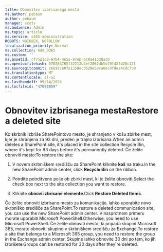 ```yaml
---
title: Obnovitev izbrisanega mesta
ms.author: pebaum
author: pebaum
manager: scotv
ms.audience: Admin
ms.topic: article
ms.service: o365-administration
ROBOTS: NOINDEX, NOFOLLOW
localization_priority: Normal
ms.collection: Adm_O365
ms.custom: ''
ms.assetid: cf7521c3-97b4-465a-97eb-6c0a41338a30
ms.openlocfilehash: 570284765f32212b4ef2062db5b70f427b28c121
ms.sourcegitcommit: c6692ce0fa1358ec3529e59ca0ecdfdea4cdc759
ms.translationtype: MT
ms.contentlocale: sl-SI
ms.lasthandoff: 09/14/2020
ms.locfileid: "47692059"
---
```

# <a name="restore-a-deleted-site"></a><span data-ttu-id="bd7d6-102">Obnovitev izbrisanega mesta</span><span class="sxs-lookup"><span data-stu-id="bd7d6-102">Restore a deleted site</span></span>

<span data-ttu-id="bd7d6-103">Ko skrbnik izbriše SharePointovo mesto, je shranjeno v košu zbirke mest, kjer je shranjena za 93 dni, preden je trajno izbrisana.</span><span class="sxs-lookup"><span data-stu-id="bd7d6-103">When an admin deletes a SharePoint site, it's placed in the site collection Recycle Bin, where it's kept for 93 days before it's permanently deleted.</span></span> <span data-ttu-id="bd7d6-104">Če želite obnoviti mesto:</span><span class="sxs-lookup"><span data-stu-id="bd7d6-104">To restore the site:</span></span>
  
1. <span data-ttu-id="bd7d6-105">V novem skrbniškem središču za SharePoint kliknite **koš** na traku.</span><span class="sxs-lookup"><span data-stu-id="bd7d6-105">In the new SharePoint admin center, click **Recycle Bin** on the ribbon.</span></span> 
    
2. <span data-ttu-id="bd7d6-106">Potrdite potrditveno polje ob zbirki mest, ki jo želite obnoviti.</span><span class="sxs-lookup"><span data-stu-id="bd7d6-106">Select the check box next to the site collection you want to restore.</span></span>
    
3. <span data-ttu-id="bd7d6-107">Kliknite **obnovi izbrisane elemente**.</span><span class="sxs-lookup"><span data-stu-id="bd7d6-107">Click **Restore Deleted Items**.</span></span>
    
<span data-ttu-id="bd7d6-108">Če želite obnoviti izbrisano mesto za komunikacijo, lahko uporabite novo skrbniško središče za SharePoint.</span><span class="sxs-lookup"><span data-stu-id="bd7d6-108">To restore a deleted communication site, you can use the new SharePoint admin center.</span></span> <span data-ttu-id="bd7d6-109">V nasprotnem primeru morate uporabiti Microsoft PowerShell.</span><span class="sxs-lookup"><span data-stu-id="bd7d6-109">Otherwise, you need to use Microsoft PowerShell.</span></span> <span data-ttu-id="bd7d6-110">Če želite obnoviti mesto, ki pripada skupini Microsoft 365, morate obnoviti skupino v skrbniškem središču za Exchange.</span><span class="sxs-lookup"><span data-stu-id="bd7d6-110">To restore a site that belongs to a Microsoft 365 group, you need to restore the group in the Exchange admin center.</span></span> <span data-ttu-id="bd7d6-111">Skupine lahko obnovite 30 dni po tem, ko jih izbrišete.</span><span class="sxs-lookup"><span data-stu-id="bd7d6-111">Groups can be restored for 30 days after they're deleted.</span></span>
  

